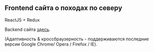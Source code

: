 ## Frontend сайта о походах по северу

ReactJS + Redux

Backend сайта [здесь](https://github.com/e-eki/trekking-site-api).

(Адаптивность & кроссбраузерность - поддерживаются последние версии Google Chrome/ Opera / Firefox / IE).
